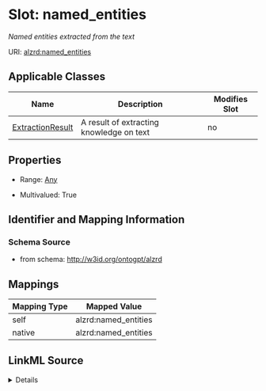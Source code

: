 

# Slot: named_entities


_Named entities extracted from the text_



URI: [alzrd:named_entities](http://w3id.org/ontogpt/alzrdnamed_entities)



<!-- no inheritance hierarchy -->





## Applicable Classes

| Name | Description | Modifies Slot |
| --- | --- | --- |
| [ExtractionResult](ExtractionResult.md) | A result of extracting knowledge on text |  no  |







## Properties

* Range: [Any](Any.md)

* Multivalued: True





## Identifier and Mapping Information







### Schema Source


* from schema: http://w3id.org/ontogpt/alzrd




## Mappings

| Mapping Type | Mapped Value |
| ---  | ---  |
| self | alzrd:named_entities |
| native | alzrd:named_entities |




## LinkML Source

<details>
```yaml
name: named_entities
description: Named entities extracted from the text
from_schema: http://w3id.org/ontogpt/alzrd
rank: 1000
alias: named_entities
owner: ExtractionResult
domain_of:
- ExtractionResult
range: Any
multivalued: true
inlined: true
inlined_as_list: true

```
</details>